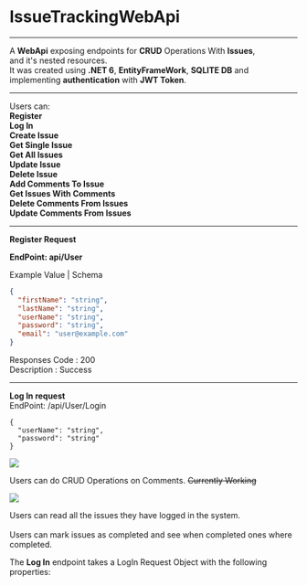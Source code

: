 
# IssueTrackingWebApi

------------


A **WebApi** exposing endpoints for **CRUD** Operations With **Issues**,  
and it's nested resources.  
It was created using **.NET 6**, **EntityFrameWork**, **SQLITE DB** and implementing **authentication** with **JWT Token**.


------------


Users can:<br>
**Register**<br>
**Log In**<br>
**Create Issue**<br>
**Get Single Issue**<br>
**Get All Issues**<br>
**Update Issue**<br>
**Delete Issue**<br>
**Add Comments To Issue**<br>
**Get Issues With Comments**<br>
**Delete Comments From Issues**<br>
**Update Comments From Issues**<br>


------------


**Register Request**

**EndPoint: api/User**

Example Value | Schema
```json
{
  "firstName": "string",
  "lastName": "string",
  "userName": "string",
  "password": "string",
  "email": "user@example.com"
}
```
Responses
Code : 200<br>
Description : Success

------------
**Log In request**<br>
EndPoint: /api/User/Login

    {
      "userName": "string",
      "password": "string"
    }

<img src="https://i.postimg.cc/Mpb0V7mP/Issue-Endponints.png">  

Users can do CRUD Operations on Comments. ~~Currently Working~~

<img src="https://i.postimg.cc/fL6S6yvS/Screenshot-2022-07-21-204216.png">  

Users can read all the issues they have logged in the system.<br>  
Users can mark issues as completed and see when completed ones where completed.

The **Log In** endpoint takes a LogIn Request Object with the following properties: